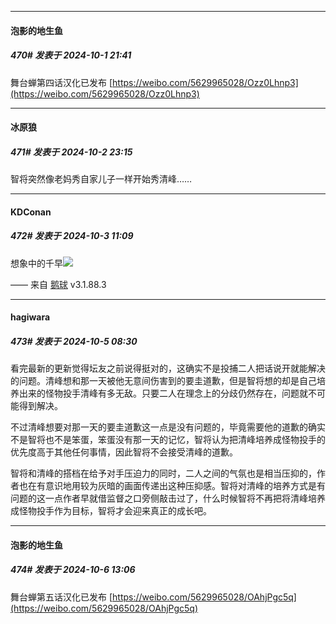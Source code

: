 ﻿
*****

####  泡影的地生鱼  
##### 470#       发表于 2024-10-1 21:41

舞台蝉第四话汉化已发布
[https://weibo.com/5629965028/Ozz0Lhnp3](https://weibo.com/5629965028/Ozz0Lhnp3)


*****

####  冰原狼  
##### 471#       发表于 2024-10-2 23:15

智将突然像老妈秀自家儿子一样开始秀清峰……


*****

####  KDConan  
##### 472#       发表于 2024-10-3 11:09

想象中的千早<img src="https://static.saraba1st.com/image/smiley/face2017/068.png" referrerpolicy="no-referrer">

—— 来自 [鹅球](https://www.pgyer.com/GcUxKd4w) v3.1.88.3


*****

####  hagiwara  
##### 473#       发表于 2024-10-5 08:30

看完最新的更新觉得坛友之前说得挺对的，这确实不是投捕二人把话说开就能解决的问题。清峰想和那一天被他无意间伤害到的要圭道歉，但是智将想的却是自己培养出来的怪物投手清峰有多无敌。只要二人在理念上的分歧仍然存在，问题就不可能得到解决。

不过清峰想要对那一天的要圭道歉这一点是没有问题的，毕竟需要他的道歉的确实不是智将也不是笨蛋，笨蛋没有那一天的记忆，智将认为把清峰培养成怪物投手的优先度高于其他任何事情，因此智将不会接受清峰的道歉。

智将和清峰的搭档在给予对手压迫力的同时，二人之间的气氛也是相当压抑的，作者也在有意识地用较为灰暗的画面传递出这种压抑感。智将对清峰的培养方式是有问题的这一点作者早就借监督之口旁侧敲击过了，什么时候智将不再把将清峰培养成怪物投手作为目标，智将才会迎来真正的成长吧。


*****

####  泡影的地生鱼  
##### 474#       发表于 2024-10-6 13:06

舞台蝉第五话汉化已发布
[https://weibo.com/5629965028/OAhjPgc5q](https://weibo.com/5629965028/OAhjPgc5q)

